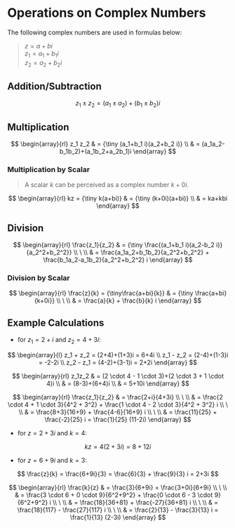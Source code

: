 # Operations on Complex Numbers

The following complex numbers are used in formulas below:

> $z = a + bi$  
> $z_1 = a_1 + b_1 i$  
> $z_2 = a_2 + b_2 i$

## Addition/Subtraction

$$
z_1 \pm z_2 = (a_1 \pm a_2) + (b_1 \pm b_2)i
$$

## Multiplication

$$
\begin{array}{rl}
z_1 z_2 & = {\tiny (a_1+b_1 i)(a_2+b_2 i)}
\\
& = (a_1a_2-b_1b_2)+(a_1b_2+a_2b_1)i
\end{array}
$$

### Multiplication by Scalar

> A scalar $k$ can be perceived as a complex number $k+0i$.

$$
\begin{array}{rl}
kz = {\tiny k(a+bi)} & = {\tiny (k+0i)(a+bi)}
\\
& = ka+kbi
\end{array}
$$

## Division

$$
\begin{array}{rl}
\frac{z_1}{z_2} & = {\tiny \frac{(a_1+b_1 i)(a_2-b_2 i)}{a_2^2+b_2^2}}
\\
\ 
\\
& = \frac{a_1a_2+b_1b_2}{a_2^2+b_2^2} + \frac{b_1a_2-a_1b_2}{a_2^2+b_2^2} i
\end{array}
$$

### Division by Scalar

$$
\begin{array}{rl}
\frac{z}{k} = {\tiny\frac{a+bi}{k}} & = {\tiny \frac{a+bi}{k+0i}}
\\
\ 
\\
& = \frac{a}{k} + \frac{b}{k} i
\end{array}
$$

## Example Calculations

- for $z_1=2+i$ and $z_2=4+3i$:

$$
\begin{array}{l}
z_1 + z_2 = (2+4)+(1+3)i = 6+4i
\\
z_1 - z_2 = (2-4)+(1-3)i = -2-2i
\\
z_2 - z_1 = (4-2)+(3-1)i = 2+2i
\end{array}
$$

$$
\begin{array}{rl}
z_1z_2 & = (2 \cdot 4 - 1 \cdot 3)+(2 \cdot 3 + 1 \cdot 4)i
\\
& = (8-3)+(6+4)i
\\
& = 5+10i
\end{array}
$$

$$
\begin{array}{rl}
\frac{z_1}{z_2} & = \frac{2+i}{4+3i}
\\
\ 
\\
& = \frac{2 \cdot 4 + 1 \cdot 3}{4^2 + 3^2} + \frac{1 \cdot 4 - 2 \cdot 3}{4^2 + 3^2} i
\\
\ 
\\
& = \frac{8+3}{16+9} + \frac{4-6}{16+9} i
\\
\ 
\\
& = \frac{11}{25} + \frac{-2}{25} i = \frac{1}{25} (11-2i)
\end{array}
$$

- for $z=2+3i$ and $k=4$:

$$
kz = 4(2+3i) = 8+12i
$$

- for $z=6+9i$ and $k=3$:

$$
\frac{z}{k} = \frac{6+9i}{3} = \frac{6}{3} + \frac{9}{3} i = 2+3i
$$

$$
\begin{array}{rl}
\frac{k}{z} & = \frac{3}{6+9i} = \frac{3+0i}{6+9i}
\\
\ 
\\
& = \frac{3 \cdot 6 + 0 \cdot 9}{6^2+9^2} + \frac{0 \cdot 6 - 3 \cdot 9}{6^2+9^2} i
\\
\ 
\\
& = \frac{18}{36+81} + \frac{-27}{36+81} i
\\
\ 
\\
& = \frac{18}{117} - \frac{27}{117} i
\\
\ 
\\
& = \frac{2}{13} - \frac{3}{13} i = \frac{1}{13} (2-3i)
\end{array}
$$
